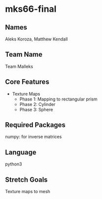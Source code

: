 # mks66-final

## Names
Aleks Koroza, Matthew Kendall

## Team Name
Team Malleks

## Core Features
- Texture Maps
  - Phase 1: Mapping to rectangular prism
  - Phase 2: Cylinder
  - Phase 3: Sphere


## Required Packages
numpy: for inverse matrices

## Language
python3

## Stretch Goals
Texture maps to mesh
